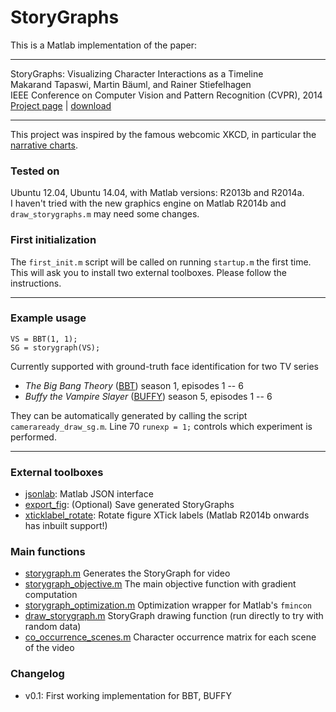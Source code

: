 StoryGraphs
===========

This is a Matlab implementation of the paper:

----
StoryGraphs: Visualizing Character Interactions as a Timeline  
Makarand Tapaswi, Martin Bäuml, and Rainer Stiefelhagen  
IEEE Conference on Computer Vision and Pattern Recognition (CVPR), 2014  
[Project page](https://cvhci.anthropomatik.kit.edu/~mtapaswi/projects/storygraphs.html) | [download](https://cvhci.anthropomatik.kit.edu/~mtapaswi/papers/CVPR2014.pdf)

----

This project was inspired by the famous webcomic XKCD, in particular the [narrative charts](http://xkcd.com/657/).


### Tested on
Ubuntu 12.04, Ubuntu 14.04, with Matlab versions: R2013b and R2014a.  
I haven't tried with the new graphics engine on Matlab R2014b and <code>draw_storygraphs.m</code> may need some changes.


### First initialization
The <code>first_init.m</code> script will be called on running <code>startup.m</code> the first time. This will ask you to install two external toolboxes. Please follow the instructions.

---
### Example usage
<code>VS = BBT(1, 1);</code>  
<code>SG = storygraph(VS);</code>

Currently supported with ground-truth face identification for two TV series
- <em>The Big Bang Theory</em> ([BBT](http://en.wikipedia.org/wiki/The_Big_Bang_Theory)) season 1, episodes 1 -- 6
- <em>Buffy the Vampire Slayer</em> ([BUFFY](http://en.wikipedia.org/wiki/Buffy_the_Vampire_Slayer)) season 5, episodes 1 -- 6

They can be automatically generated by calling the script <code>cameraready_draw_sg.m</code>.  Line 70 <code>runexp = 1;</code> controls which experiment is performed.

----
### External toolboxes
- [jsonlab](http://www.mathworks.com/matlabcentral/fileexchange/33381-jsonlab--a-toolbox-to-encode-decode-json-files-in-matlab-octave): Matlab JSON interface
- [export_fig](http://mathworks.com/matlabcentral/fileexchange/23629-export-fig): (Optional) Save generated StoryGraphs
- [xticklabel_rotate](http://mathworks.com/matlabcentral/fileexchange/3486-xticklabel-rotate): Rotate figure XTick labels (Matlab R2014b onwards has inbuilt support!)



### Main functions
- [storygraph.m](story/storygraph.m)   Generates the StoryGraph for video
- [storygraph_objective.m](story/storygraph_objective.m)   The main objective function with gradient computation
- [storygraph_optimization.m](story/storygraph_optimization.m)   Optimization wrapper for Matlab's <code>fmincon</code>
- [draw_storygraph.m](story/draw_storygraph.m)   StoryGraph drawing function (run directly to try with random data)
- [co_occurrence_scenes.m](story/co_occurrence_scenes.m)   Character occurrence matrix for each scene of the video



### Changelog
- v0.1: First working implementation for BBT, BUFFY


